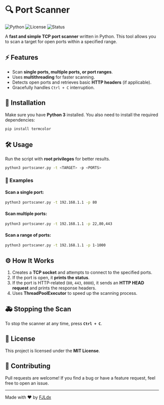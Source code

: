 # 🔍 Port Scanner

![Python](https://img.shields.io/badge/Python-3.x-blue) ![License](https://img.shields.io/badge/License-MIT-green) ![Status](https://img.shields.io/badge/Status-Active-brightgreen)

A **fast and simple TCP port scanner** written in Python. This tool allows you to scan a target for open ports within a specified range.

## ⚡ Features
- Scan **single ports, multiple ports, or port ranges**.
- Uses **multithreading** for faster scanning.
- Detects open ports and retrieves basic **HTTP headers** (if applicable).
- Gracefully handles `Ctrl + C` interruption.

## 🚀 Installation
Make sure you have **Python 3** installed. You also need to install the required dependencies:

```bash
pip install termcolor
```

## 🛠️ Usage
Run the script with **root privileges** for better results.

```bash
python3 portscaner.py -t <TARGET> -p <PORTS>
```

### 📌 Examples
#### Scan a single port:
```bash
python3 portscaner.py -t 192.168.1.1 -p 80
```

#### Scan multiple ports:
```bash
python3 portscaner.py -t 192.168.1.1 -p 22,80,443
```

#### Scan a range of ports:
```bash
python3 portscaner.py -t 192.168.1.1 -p 1-1000
```

## ⚙️ How It Works
1. Creates a **TCP socket** and attempts to connect to the specified ports.
2. If the port is open, it **prints the status**.
3. If the port is HTTP-related (`80`, `443`, `8080`), it sends an **HTTP HEAD request** and prints the response headers.
4. Uses **ThreadPoolExecutor** to speed up the scanning process.

## 🚑 Stopping the Scan
To stop the scanner at any time, press **`Ctrl + C`**.

## 🐜 License
This project is licensed under the **MIT License**.

## 🤝 Contributing
Pull requests are welcome! If you find a bug or have a feature request, feel free to open an issue.

---
Made with ❤️ by [FJLdx](https://github.com/FJLdx)
